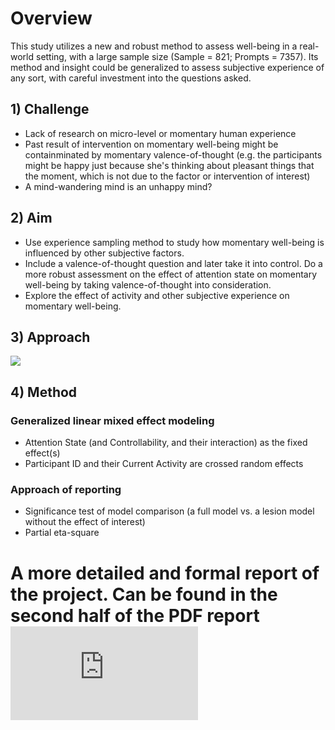 # Overview
  This study utilizes a new and robust method to assess well-being in a real-world setting, with a large sample size (Sample = 821; Prompts = 7357). Its method and insight could be generalized to assess subjective experience of any sort, with careful investment into the questions asked.


## 1) Challenge
- Lack of research on micro-level or momentary human experience
- Past result of intervention on momentary well-being might be containminated by momentary valence-of-thought (e.g. the participants might be happy just because she's thinking about pleasant things that the moment, which is not due to the factor or intervention of interest)
- A mind-wandering mind is an unhappy mind?
  

## 2) Aim
- Use experience sampling method to study how momentary well-being is influenced by other subjective factors. 
- Include a valence-of-thought question and later take it into control. Do a more robust assessment on the effect of attention state on momentary well-being by taking valence-of-thought into consideration.
- Explore the effect of activity and other subjective experience on momentary well-being.



## 3) Approach
![](https://github.com/EvieXinqiGuo/EvieXinqiGuo_Portfolio/blob/main/Experience%20Sampling%20Project/ESM_flowchart.png)
## 4) Method

### Generalized linear mixed effect modeling 
- Attention State (and Controllability, and their interaction) as the fixed effect(s)
- Participant ID and their Current Activity are crossed random effects

### Approach of reporting
- Significance test of model comparison (a full model vs. a lesion model without the effect of interest)
- Partial eta-square


# A more detailed and formal report of the project. Can be found in the second half of the PDF report ![here](https://github.com/EvieXinqiGuo/EvieXinqiGuo_Portfolio/blob/main/Experience%20Sampling%20Project/Experience%20Sampling%20Project%20Walk%20Through.pdf)  
